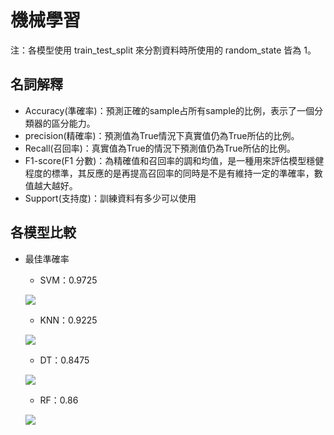 # 機械學習
注：各模型使用 train_test_split 來分割資料時所使用的 random_state 皆為 1。
## 名詞解釋
- Accuracy(準確率)：預測正確的sample占所有sample的比例，表示了一個分類器的區分能力。
- precision(精確率)：預測值為True情況下真實值仍為True所佔的比例。
- Recall(召回率)：真實值為True的情況下預測值仍為True所佔的比例。
- F1-score(F1 分數)：為精確值和召回率的調和均值，是一種用來評估模型穩健程度的標準，其反應的是再提高召回率的同時是不是有維持一定的準確率，數值越大越好。
- Support(支持度)：訓練資料有多少可以使用
 
## 各模型比較
- 最佳準確率
    - SVM：0.9725

    ![](https://i.imgur.com/E8n5UTr.png)

    - KNN：0.9225

    ![](https://i.imgur.com/MX9LM3h.png)
    
    - DT：0.8475

    ![](https://i.imgur.com/1dxJD2Q.png)
    
    - RF：0.86

    ![](https://i.imgur.com/r90ul31.png)
    
